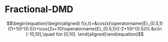 # Fractional-DMD

$$\begin{equation}\begin{aligned} f(x,t)=&cos(x)\operatorname{E}_{0.5,1} ((1+1i)t^{0.5})+\cos(2x+10)\operatorname{E}_{0.5,1}((-2+1i)t^{0.5})\\
&x\in [-10,10],\quad t\in [0,10]. \end{aligned}\end{equation}$$